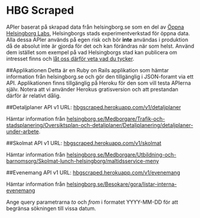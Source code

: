 HBG Scraped
==========

APIer baserat på skrapad data från helsingborg.se som en del av [Öppna Helsingborg Labs](https://oppna.helsingborg.se/?page_id=29), Helsingborgs stads experimentverkstad för öppna data. Alla dessa APIer används på egen risk och bör **inte** användas i produktion då de absolut inte är gjorda för det och kan förändras när som helst. Använd dem istället som exempel på vad Helsingborgs stad kan publicera om intresset finns och [låt oss därför veta vad du tycker](https://oppna.helsingborg.se/?page_id=33). 

##Applikationen
Detta är en Ruby on Rails applikation som hämtar information från helsingborg.se och gör den tillgänglig i JSON-foramt via ett API. Applikationen finns tillgänglig på Heroku för den som vill testa APIerna själv. Notera att vi använder Herokus gratisversion och att prestandan därför är relativt dålig. 

 ##Detaljplaner API v1
 URL: [hbgscraped.herokuapp.com/v1/detaljplaner](http://hbgscraped.herokuapp.com/v1/detaljplaner)

 Hämtar information från [helsingborg.se/Medborgare/Trafik-och-stadsplanering/Oversiktsplan-och-detaljplaner/Detaljplanering/detaljplaner-under-arbete](http://www.helsingborg.se/Medborgare/Trafik-och-stadsplanering/Oversiktsplan-och-detaljplaner/Detaljplanering/detaljplaner-under-arbete/).

 ##Skolmat API v1
 URL: [hbgscraped.herokuapp.com/v1/skolmat](http://hbgscraped.herokuapp.com/v1/skolmat)

 Hämtar information från [helsingborg.se/Medborgare/Utbildning-och-barnomsorg/Skolmat-lunch-helsingborg/maltidsservice-meny](http://www.helsingborg.se/Medborgare/Utbildning-och-barnomsorg/Skolmat-lunch-helsingborg/maltidsservice-meny/)

 ##Evenemang API v1
 URL: [hbgscraped.herokuapp.com/v1/evenemang](http://hbgscraped.herokuapp.com/v1/evenemang)

 Hämtar information från [helsingborg.se/Besokare/gora/listar-interna-evenemang](http://www.helsingborg.se/Besokare/gora/listar-interna-evenemang)

 Ange query parametrarna *to* och *from* i formatet YYYY-MM-DD för att begränsa sökningen till vissa datum.
